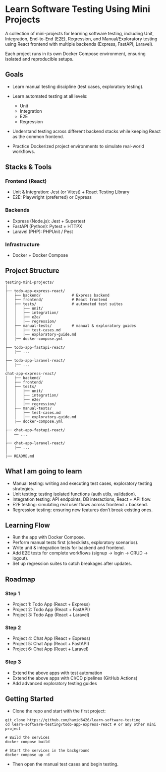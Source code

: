 # Learn Software Testing Using Mini Projects

A collection of mini-projects for learning software testing, including Unit, Integration, End-to-End (E2E), Regression, and Manual/Exploratory testing using React frontend with multiple backends (Express, FastAPI, Laravel).

Each project runs in its own Docker Compose environment, ensuring isolated and reproducible setups.

## Goals

- Learn manual testing discipline (test cases, exploratory testing).
- Learn automated testing at all levels:

  - Unit
  - Integration
  - E2E
  - Regression

- Understand testing across different backend stacks while keeping React as the common frontend.
- Practice Dockerized project environments to simulate real-world workflows.

## Stacks & Tools

### Frontend (React)

- Unit & Integration: Jest (or Vitest) + React Testing Library
- E2E: Playwright (preferred) or Cypress

### Backends

- Express (Node.js): Jest + Supertest
- FastAPI (Python): Pytest + HTTPX
- Laravel (PHP): PHPUnit / Pest

### Infrastructure

- Docker + Docker Compose

## Project Structure

```
testing-mini-projects/
│
├── todo-app-express-react/
│   ├── backend/              # Express backend
│   ├── frontend/             # React frontend
│   ├── tests/                # automated test suites
│   │   ├── unit/
│   │   ├── integration/
│   │   ├── e2e/
│   │   |── regression/
│   ├── manual-tests/         # manual & exploratory guides
│   │   ├── test-cases.md
│   │   |── exploratory-guide.md
│   |── docker-compose.yml
│
├── todo-app-fastapi-react/
│   |── ...
│
├── todo-app-laravel-react/
│   |── ...
│
chat-app-express-react/
│   ├── backend/
│   ├── frontend/
│   ├── tests/
│   │   ├── unit/
│   │   ├── integration/
│   │   ├── e2e/
│   │   |── regression/
│   ├── manual-tests/
│   │   ├── test-cases.md
│   │   |── exploratory-guide.md
│   |── docker-compose.yml
│
├── chat-app-fastapi-react/
│   ── ...
│
├── chat-app-laravel-react/
│   |── ...
│
|── README.md
```

## What I am going to learn

- Manual testing: writing and executing test cases, exploratory testing strategies.
- Unit testing: testing isolated functions (auth utils, validation).
- Integration testing: API endpoints, DB interactions, React + API flow.
- E2E testing: simulating real user flows across frontend + backend.
- Regression testing: ensuring new features don’t break existing ones.

## Learning Flow

- Run the app with Docker Compose.
- Perform manual tests first (checklists, exploratory scenarios).
- Write unit & integration tests for backend and frontend.
- Add E2E tests for complete workflows (signup → login → CRUD → logout).
- Set up regression suites to catch breakages after updates.

## Roadmap

### Step 1

- Project 1: Todo App (React + Express)
- Project 2: Todo App (React + FastAPI)
- Project 3: Todo App (React + Laravel)

### Step 2

- Project 4: Chat App (React + Express)
- Project 5: Chat App (React + FastAPI)
- Project 6: Chat App (React + Laravel)

### Step 3

- Extend the above apps with test automation
- Extend the above apps with CI/CD pipelines (GitHub Actions)
- Add advanced exploratory testing guides

## Getting Started

- Clone the repo and start with the first project:

```
git clone https://github.com/hamid6426/learn-software-testing
cd learn-software-testing/todo-app-express-react # or any other mini project

# Build the services
docker compose build

# Start the services in the background
docker compose up -d
```

- Then open the manual test cases and begin testing.
